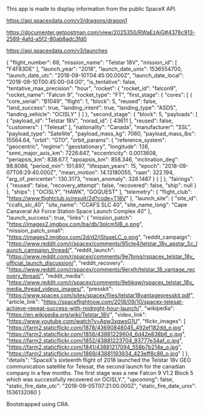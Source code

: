 This app is made to display information from the public SpaceX API.

https://api.spacexdata.com/v3/dragons/dragon1

https://documenter.getpostman.com/view/2025350/RWaEzAiG#4376c913-2589-4afd-a5f2-80ab8adc3fd0

https://api.spacexdata.com/v3/launches

{
  "flight_number": 68,
  "mission_name": "Telstar 18V",
  "mission_id": [
    "F4F83DE"
  ],
  "launch_year": "2018",
  "launch_date_unix": 1536554700,
  "launch_date_utc": "2018-09-10T04:45:00.000Z",
  "launch_date_local": "2018-09-10T00:45:00-04:00",
  "is_tentative": false,
  "tentative_max_precision": "hour",
  "rocket": {
    "rocket_id": "falcon9",
    "rocket_name": "Falcon 9",
    "rocket_type": "FT",
    "first_stage": {
      "cores": [
        {
          "core_serial": "B1049",
          "flight": 1,
          "block": 5,
          "reused": false,
          "land_success": true,
          "landing_intent": true,
          "landing_type": "ASDS",
          "landing_vehicle": "OCISLY"
        }
      ]
    },
    "second_stage": {
      "block": 5,
      "payloads": [
        {
          "payload_id": "Telstar 18V",
          "norad_id": [
            43611
          ],
          "reused": false,
          "customers": [
            "Telesat"
          ],
          "nationality": "Canada",
          "manufacturer": "SSL",
          "payload_type": "Satellite",
          "payload_mass_kg": 7060,
          "payload_mass_lbs": 15564.64,
          "orbit": "GTO",
          "orbit_params": {
            "reference_system": "geocentric",
            "regime": "geostationary",
            "longitude": 138,
            "semi_major_axis_km": 7226.647,
            "eccentricity": 0.0013608,
            "periapsis_km": 838.677,
            "apoapsis_km": 858.346,
            "inclination_deg": 98.8086,
            "period_min": 101.897,
            "lifespan_years": 15,
            "epoch": "2018-09-07T06:29:40.000Z",
            "mean_motion": 14.13180055,
            "raan": 322.194,
            "arg_of_pericenter": 130.3173,
            "mean_anomaly": 328.1487
          }
        }
      ]
    },
    "fairings": {
      "reused": false,
      "recovery_attempt": false,
      "recovered": false,
      "ship": null
    }
  },
  "ships": [
    "OCISLY",
    "HAWK",
    "GOQUEST"
  ],
  "telemetry": {
    "flight_club": "https://www.flightclub.io/result/2d?code=T18V"
  },
  "launch_site": {
    "site_id": "ccafs_slc_40",
    "site_name": "CCAFS SLC 40",
    "site_name_long": "Cape Canaveral Air Force Station Space Launch Complex 40"
  },
  "launch_success": true,
  "links": {
    "mission_patch": "https://images2.imgbox.com/ba/db/3plcm5IB_o.png",
    "mission_patch_small": "https://images2.imgbox.com/2d/d2/jStsqeLC_o.png",
    "reddit_campaign": "https://www.reddit.com/r/spacex/comments/95cte4/telstar_18v_apstar_5c_launch_campaign_thread/",
    "reddit_launch": "https://www.reddit.com/r/spacex/comments/9e7bmq/rspacex_telstar_18v_official_launch_discussion/",
    "reddit_recovery": "https://www.reddit.com/r/spacex/comments/9erxlh/telstar_18_vantage_recovery_thread/",
    "reddit_media": "https://www.reddit.com/r/spacex/comments/9ebkqw/rspacex_telstar_18v_media_thread_videos_images/",
    "presskit": "https://www.spacex.com/sites/spacex/files/telstar18vantagepresskit.pdf",
    "article_link": "https://spaceflightnow.com/2018/09/10/spacex-telesat-achieve-repeat-success-with-midnight-hour-launch/",
    "wikipedia": "https://en.wikipedia.org/wiki/Telstar_18V",
    "video_link": "https://www.youtube.com/watch?v=Apw3xqwsG1U",
    "flickr_images": [
      "https://farm2.staticflickr.com/1878/43690848045_492ef182dd_o.jpg",
      "https://farm2.staticflickr.com/1856/43881229604_6d42e838b6_o.jpg",
      "https://farm2.staticflickr.com/1852/43881223704_93777e34af_o.jpg",
      "https://farm2.staticflickr.com/1841/43881217094_558b7b214e_o.jpg",
      "https://farm2.staticflickr.com/1869/43881193934_423eff8c86_o.jpg"
    ]
  },
  "details": "SpaceX's sixteenth flight of 2018 launched the Telstar 18v GEO communication satellite for Telesat, the second launch for the canadian company in a few months. The first stage was a new Falcon 9 V1.2 Block 5 which was successfully recovered on OCISLY.",
  "upcoming": false,
  "static_fire_date_utc": "2018-09-05T07:21:00.000Z",
  "static_fire_date_unix": 1536132060
}

Bootstrapped using CRA.

